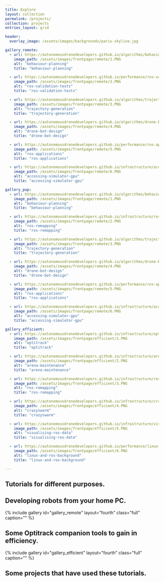 ```yaml
---
title: Explore
layout: collection
permalink: /projects/
collection: projects
entries_layout: grid

header:
  overlay_image: /assets/images/backgrounds/paris-skyline.jpg

gallery_remote:
  - url: https://autonomousdronedevelopers.github.io/algorithms/behaviour-planning/
    image_path: /assets/images/frontpage/remote/1.PNG
    alt: "behaviour-planning"
    title: "behaviour-planning"

  - url: https://autonomousdronedevelopers.github.io/performance/ros-validation-tests/
    image_path: /assets/images/frontpage/remote/2.PNG
    alt: "ros-validation-tests"
    title: "ros-validation-tests"

  - url: https://autonomousdronedevelopers.github.io/algorithms/trajectory-generation/
    image_path: /assets/images/frontpage/remote/3.PNG
    alt: "trajectory-generation"
    title: "trajectory-generation"

  - url: https://autonomousdronedevelopers.github.io/algorithms/drone-bot-design/
    image_path: /assets/images/frontpage/remote/4.PNG
    alt: "drone-bot-design"
    title: "drone-bot-design"

  - url: https://autonomousdronedevelopers.github.io/performance/ros-applications/
    image_path: /assets/images/frontpage/remote/5.PNG
    alt: "ros-applications"
    title: "ros-applications"

  - url: https://autonomousdronedevelopers.github.io/infrastructure/accessing-simulator-gpu/
    image_path: /assets/images/frontpage/remote/6.PNG
    alt: "accessing-simulator-gpu"
    title: "accessing-simulator-gpu"

gallery_pop:
  - url: https://autonomousdronedevelopers.github.io/algorithms/behaviour-planning/
    image_path: /assets/images/frontpage/remote/1.PNG
    alt: "behaviour-planning"
    title: "behaviour-planning"

  - url: https://autonomousdronedevelopers.github.io/infrastructure/ros-remapping-to-simulator/
    image_path: /assets/images/frontpage/remote/2.PNG
    alt: "ros-remapping"
    title: "ros-remapping"

  - url: https://autonomousdronedevelopers.github.io/algorithms/trajectory-generation/
    image_path: /assets/images/frontpage/remote/3.PNG
    alt: "trajectory-generation"
    title: "trajectory-generation"

  - url: https://autonomousdronedevelopers.github.io/algorithms/drone-bot-design/
    image_path: /assets/images/frontpage/remote/4.PNG
    alt: "drone-bot-design"
    title: "drone-bot-design"

  - url: https://autonomousdronedevelopers.github.io/performance/ros-applications/
    image_path: /assets/images/frontpage/remote/5.PNG
    alt: "ros-applications"
    title: "ros-applications"

  - url: https://autonomousdronedevelopers.github.io/infrastructure/accessing-simulator-gpu/
    image_path: /assets/images/frontpage/remote/6.PNG
    alt: "accessing-simulator-gpu"
    title: "accessing-simulator-gpu"

gallery_efficient:
  - url: https://autonomousdronedevelopers.github.io/infrastructure/optitrack/
    image_path: /assets/images/frontpage/efficient/1.PNG
    alt: "optitrack"
    title: "optitrack"

  - url: https://autonomousdronedevelopers.github.io/infrastructure/arena-maintenance/
    image_path: /assets/images/frontpage/efficient/2.PNG
    alt: "arena-maintenance"
    title: "arena-maintenance"

  - url: https://autonomousdronedevelopers.github.io/infrastructure/ros-remapping-to-simulator/
    image_path: /assets/images/frontpage/efficient/3.PNG
    alt: "ros-remapping"
    title: "ros-remapping"

  - url: https://autonomousdronedevelopers.github.io/infrastructure/crazyswarm-synchronisation/
    image_path: /assets/images/frontpage/efficient/4.PNG
    alt: "crazyswarm"
    title: "crazyswarm"

  - url: https://autonomousdronedevelopers.github.io/infrastructure/visualising-ros-data/
    image_path: /assets/images/frontpage/efficient/5.PNG
    alt: "visualising-ros-data"
    title: "visualising-ros-data"

  - url: https://autonomousdronedevelopers.github.io/performance/linux-and-ros-background/
    image_path: /assets/images/frontpage/efficient/6.PNG
    alt: "linux-and-ros-background"
    title: "linux-and-ros-background"

---
```


<h2>Tutorials for different purposes.</h2>

<h2></h2>
<h2>Developing robots from your home PC.</h2>
{% include gallery id="gallery_remote" layout="fourth" class="full" caption="" %}
<!--
{%
include figure
image_path="assets/images/frontpage/robots-idea.PNG"
alt="dev-tutorials"
caption=" "
%}-->


<h2></h2>
<h2>Some Optitrack companion tools to gain in efficiency.</h2>
{% include gallery id="gallery_efficient" layout="fourth" class="full" caption="" %}
<!--
{%
include figure
image_path="assets/images/frontpage/remotely-idea.PNG"
alt="dev-tutorials"
caption=" "
%}
-->

<h2>Some projects that have used these tutorials.</h2>
